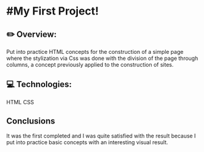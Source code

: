 <h1>#My First Project!</h1>


<h2>✏️ Overview:</h2>
Put into practice HTML concepts for the construction of a simple page where the stylization via Css was done with the division of the page through columns,
 a concept previously applied to the construction of sites.
<h2>💻 Technologies:</h2>
HTML
CSS
<h2>Conclusions</h2>
It was the first completed and I was quite satisfied with the result because I put into practice basic concepts with an interesting visual result.
